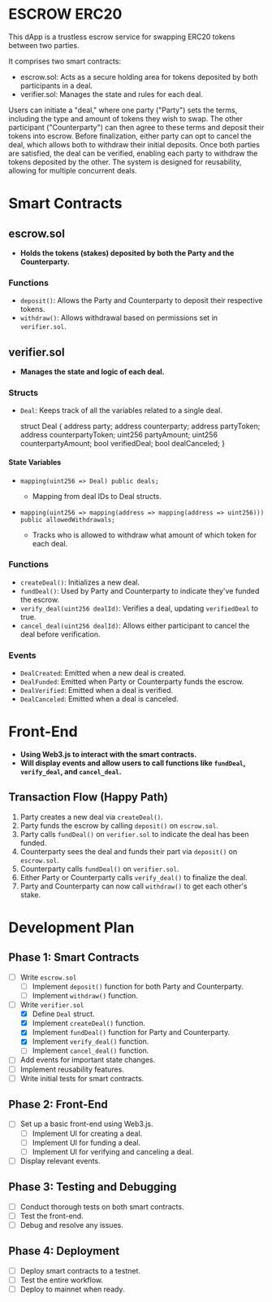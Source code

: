 # ESCROW ERC20
This dApp is a trustless escrow service for swapping ERC20 tokens between two parties. 

It comprises two smart contracts:
- escrow.sol: Acts as a secure holding area for tokens deposited by both participants in a deal.
- verifier.sol: Manages the state and rules for each deal.

Users can initiate a "deal," where one party ("Party") sets the terms, including the type and amount of tokens they wish to swap. The other participant ("Counterparty") can then agree to these terms and deposit their tokens into escrow. Before finalization, either party can opt to cancel the deal, which allows both to withdraw their initial deposits. Once both parties are satisfied, the deal can be verified, enabling each party to withdraw the tokens deposited by the other. The system is designed for reusability, allowing for multiple concurrent deals.


# Smart Contracts

## escrow.sol
- **Holds the tokens (stakes) deposited by both the Party and the Counterparty.**

### Functions
- `deposit()`: Allows the Party and Counterparty to deposit their respective tokens.
- `withdraw()`: Allows withdrawal based on permissions set in `verifier.sol`.

## verifier.sol
- **Manages the state and logic of each deal.**

### Structs

- `Deal`: Keeps track of all the variables related to a single deal.

  struct Deal {
    address party;
    address counterparty;
    address partyToken;
    address counterpartyToken;
    uint256 partyAmount;
    uint256 counterpartyAmount;
    bool verifiedDeal;
    bool dealCanceled;
}

#### State Variables

- `mapping(uint256 => Deal) public deals;`  
  - Mapping from deal IDs to Deal structs.
  
- `mapping(uint256 => mapping(address => mapping(address => uint256))) public allowedWithdrawals;`  
  - Tracks who is allowed to withdraw what amount of which token for each deal.


### Functions
- `createDeal()`: Initializes a new deal.
- `fundDeal()`: Used by Party and Counterparty to indicate they've funded the escrow.
- `verify_deal(uint256 dealId)`: Verifies a deal, updating `verifiedDeal` to true.
- `cancel_deal(uint256 dealId)`: Allows either participant to cancel the deal before verification.

### Events
- `DealCreated`: Emitted when a new deal is created.
- `DealFunded`: Emitted when Party or Counterparty funds the escrow.
- `DealVerified`: Emitted when a deal is verified.
- `DealCanceled`: Emitted when a deal is canceled.

# Front-End
- **Using Web3.js to interact with the smart contracts.**
- **Will display events and allow users to call functions like `fundDeal`, `verify_deal`, and `cancel_deal`.**

## Transaction Flow (Happy Path)
1. Party creates a new deal via `createDeal()`.
2. Party funds the escrow by calling `deposit()` on `escrow.sol`.
3. Party calls `fundDeal()` on `verifier.sol` to indicate the deal has been funded.
4. Counterparty sees the deal and funds their part via `deposit()` on `escrow.sol`.
5. Counterparty calls `fundDeal()` on `verifier.sol`.
6. Either Party or Counterparty calls `verify_deal()` to finalize the deal.
7. Party and Counterparty can now call `withdraw()` to get each other's stake.

# Development Plan

## Phase 1: Smart Contracts
- [ ] Write `escrow.sol`
  - [ ] Implement `deposit()` function for both Party and Counterparty.
  - [ ] Implement `withdraw()` function.
- [ ] Write `verifier.sol`
  - [x] Define `Deal` struct.
  - [x] Implement `createDeal()` function.
  - [x] Implement `fundDeal()` function for Party and Counterparty.
  - [x] Implement `verify_deal()` function.
  - [ ] Implement `cancel_deal()` function.
- [ ] Add events for important state changes.
- [ ] Implement reusability features.
- [ ] Write initial tests for smart contracts.

## Phase 2: Front-End
- [ ] Set up a basic front-end using Web3.js.
  - [ ] Implement UI for creating a deal.
  - [ ] Implement UI for funding a deal.
  - [ ] Implement UI for verifying and canceling a deal.
- [ ] Display relevant events.

## Phase 3: Testing and Debugging
- [ ] Conduct thorough tests on both smart contracts.
- [ ] Test the front-end.
- [ ] Debug and resolve any issues.

## Phase 4: Deployment
- [ ] Deploy smart contracts to a testnet.
- [ ] Test the entire workflow.
- [ ] Deploy to mainnet when ready.
